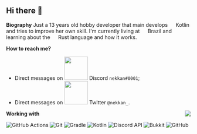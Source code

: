 ## Hi there 👋

  **Biography**
  Just a 13 years old hobby developer that main develops <img src="https://upload.wikimedia.org/wikipedia/commons/b/b5/Kotlin-logo.png" width=14/>
  Kotlin and tries to improve her own skill. I'm currently living at <img src="https://www.flaticon.com/svg/static/icons/svg/2509/2509698.svg" width=14/> 
  Brazil and learning about the <img src="https://upload.wikimedia.org/wikipedia/commons/thumb/d/d5/Rust_programming_language_black_logo.svg/144px-Rust_programming_language_black_logo.svg.png" width=14/>
  Rust language and how it works.


  **How to reach me?**
  * Direct messages on <img src="https://upload.wikimedia.org/wikipedia/sco/thumb/9/98/Discord_logo.svg/603px-Discord_logo.svg.png" width=64/> Discord `nekkan#0001`;
  * Direct messages on <img src="https://upload.wikimedia.org/wikipedia/commons/thumb/5/51/Twitter_logo.svg/469px-Twitter_logo.svg.png" width=64/> Twitter `@nekkan_`.


  **Working with**
  <img align="right" src="https://github-readme-stats.vercel.app/api?username=nekkan&show_icons=true"/>
  <p/>
    <img alt="GitHub Actions" src="https://img.shields.io/badge/-Github%20Actions-2088FF?style=flat-square&logo=github-actions&logoColor=white"/>
    <img alt="Git" src="https://img.shields.io/badge/-Git-orange?style=flat-square&logo=git&logoColor=white"/>
    <img alt="Gradle" src="https://img.shields.io/badge/-Gradle-02303A?style=flat-square&logo=gradle&logoColor=white"/>
    <img alt="Kotlin" src="https://img.shields.io/badge/-Kotlin-e32581?style=flat-square&logo=kotlin&logoColor=white"/>
    <img alt="Discord API" src="https://img.shields.io/badge/-Discord%20API-7289DA?style=flat-square&logo=discord&logoColor=white"/>
    <img alt="Bukkit" src="https://img.shields.io/badge/-Bukkit-f5716c?style=flat-square&logo=square&logoColor=white"/>
    <img alt="GitHub" src="https://img.shields.io/badge/-GitHub-101010?style=flat-square&logo=github&logoColor=white"/>
  </p>
